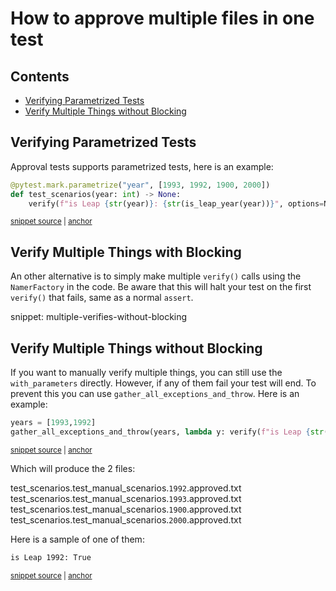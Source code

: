 # How to approve multiple files in one test

<!-- toc -->
## Contents

  * [Verifying Parametrized Tests](#verifying-parametrized-tests)
  * [Verify Multiple Things without Blocking](#verify-multiple-things-without-blocking)<!-- endToc -->

## Verifying Parametrized Tests

Approval tests supports parametrized tests, here is an example:

<!-- snippet: parametrized-test-example -->
<a id='snippet-parametrized-test-example'></a>
```py
@pytest.mark.parametrize("year", [1993, 1992, 1900, 2000])
def test_scenarios(year: int) -> None:
    verify(f"is Leap {str(year)}: {str(is_leap_year(year))}", options=NamerFactory.with_parameters(year))
```
<sup><a href='/tests/test_scenarios.py#L24-L28' title='Snippet source file'>snippet source</a> | <a href='#snippet-parametrized-test-example' title='Start of snippet'>anchor</a></sup>
<!-- endSnippet -->
## Verify Multiple Things with Blocking

An other alternative is to simply make multiple `verify()` calls using the `NamerFactory` in the code. 
Be aware that this will halt your test on the first `verify()` that fails, same as a normal `assert`.

snippet: multiple-verifies-without-blocking

## Verify Multiple Things without Blocking

If you want to manually verify multiple things, you can still use the `with_parameters` directly. 
However, if any of them fail your test will end. To prevent this you can use `gather_all_exceptions_and_throw`.
Here is an example:

<!-- snippet: multiple-verifies-without-blocking -->
<a id='snippet-multiple-verifies-without-blocking'></a>
```py
years = [1993,1992]
gather_all_exceptions_and_throw(years, lambda y: verify(f"is Leap {str(y)}: {str(is_leap_year(y))}", options=NamerFactory.with_parameters(y)))
```
<sup><a href='/tests/test_scenarios.py#L32-L35' title='Snippet source file'>snippet source</a> | <a href='#snippet-multiple-verifies-without-blocking' title='Start of snippet'>anchor</a></sup>
<!-- endSnippet -->

Which will produce the 2 files:

test_scenarios.test_manual_scenarios.`1992`.approved.txt
test_scenarios.test_manual_scenarios.`1993`.approved.txt
test_scenarios.test_manual_scenarios.`1900`.approved.txt
test_scenarios.test_manual_scenarios.`2000`.approved.txt

Here is a sample of one of them: 
<!-- snippet: test_scenarios.test_manual_scenarios.1992.approved.txt -->
<a id='snippet-test_scenarios.test_manual_scenarios.1992.approved.txt'></a>
```txt
is Leap 1992: True
```
<sup><a href='/tests/approved_files/test_scenarios.test_manual_scenarios.1992.approved.txt#L1-L1' title='Snippet source file'>snippet source</a> | <a href='#snippet-test_scenarios.test_manual_scenarios.1992.approved.txt' title='Start of snippet'>anchor</a></sup>
<!-- endSnippet -->


